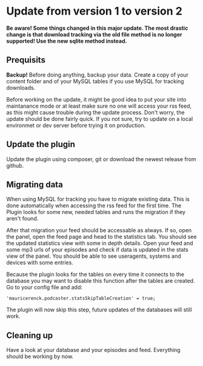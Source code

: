 # Update from version 1 to version 2

**Be aware! Some things changed in this major update. The most drastic change is that download tracking via the old file method is no longer supported! Use the new sqlite method instead.**

## Prequisits

**Backup!** Before doing anything, backup your data. Create a copy of your content folder and of your MySQL tables if you use MySQL for tracking downloads.

Before working on the update, it might be good idea to put your site into maintanance mode or at least make sure no one will access your rss feed, as this might cause trouble during the update process. Don't worry, the update should be done fairly quick. If you not sure, try to update on a local environmet or dev server before trying it on production.

## Update the plugin

Update the plugin using composer, git or download the newest release from github.

## Migrating data

When using MySQL for tracking you have to migrate existing data. This is done automatically when accessing the rss feed for the first time.
The Plugin looks for some new, needed tables and runs the migration if they aren't found.

After that migration your feed should be accessable as always. If so, open the panel, open the feed page and head to the statistics tab. You should see the updated statistics view with some in depth details. Open your feed and some mp3 urls of your episodes and check if data is updated in the stats view of the panel. You should be able to see useragents, systems and devices with some entries.

Because the plugin looks for the tables on every time it connects to the database you may want to disable this function after the tables are created. Go to your config file and add:

```
'mauricerenck.podcaster.statsSkipTableCreation' = true;
```

The plugin will now skip this step, future updates of the databases will still work.

## Cleaning up

Have a look at your database and your episodes and feed. Everything should be working by now.
